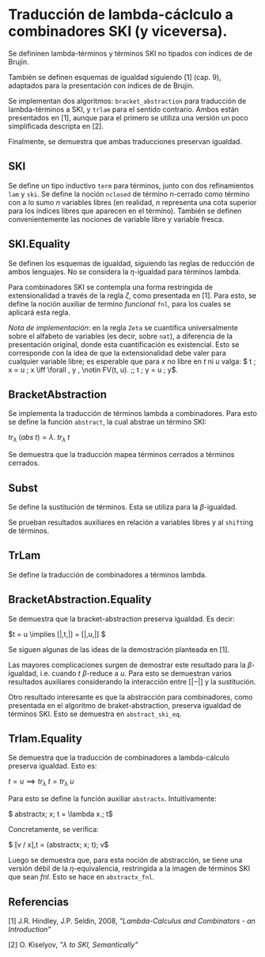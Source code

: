 # Traducción de lambda-cáclculo a combinadores SKI (y viceversa).

Se defininen lambda-términos y términos SKI no tipados con índices de de Brujin.

También se definen esquemas de igualdad siguiendo [1] (cap. 9), adaptados para la
presentación con índices de de Brujin.

Se implementan dos algoritmos: `bracket_abstraction` para traducción de lambda-términos
a SKI, y `trlam` para el sentido contrario. Ambos están presentados en [1], aunque para
el primero se utiliza una versión un poco simplificada descripta en [2].

Finalmente, se demuestra que ambas traducciones preservan igualdad.

## SKI

Se define un tipo inductivo `term` para términos, junto con dos refinamientos `lam` y `ski`.
Se define la noción `nclosed` de término n-cerrado como término con a lo sumo $n$ variables
libres (en realidad, $n$ representa una cota superior para los índices libres que aparecen en
el término). También se definen convenientemente las nociones de variable libre y variable fresca.

## SKI.Equality

Se definen los esquemas de igualdad, siguiendo las reglas de reducción de ambos lenguajes.
No se considera la $\eta$-igualdad para términos lambda.

Para combinadores SKI se contempla una forma restringida de extensionalidad a través de la regla $\zeta$,
como presentada en [1]. Para esto, se define la noción auxiliar de termino _funcional_ `fnl`,
para los cuales se aplicará esta regla.

_Nota de implementación_: en la regla `Zeta` se cuantifica universalmente sobre el alfabeto de
variables (es decir, sobre `nat`), a diferencia de la presentación original, donde esta cuantificación
es existencial. Esto se corresponde con la idea de que la extensionalidad debe valer para cualquier
variable libre; es esperable que para $x$ no libre en $t$ ni $u$ valga:
$ t \; x = u \; x \iff
\forall \, y \, \notin FV(t, u). \;\; t \; y = u \; y$.


## BracketAbstraction

Se implementa la traducción de términos lambda a combinadores.
Para esto se define la función `abstract`, la cual abstrae un término SKI:

$tr_\lambda \;(abs \; t) = \lambda.\; tr_\lambda \; t$

Se demuestra que la traducción mapea términos cerrados a términos cerrados.


##  Subst

Se define la sustitución de términos. Esta se utiliza para la $\beta$-igualdad.

Se prueban resultados auxiliares en relación a variables libres
y al `shift`ing de términos.


## TrLam

Se define la traducción de combinadores a términos lambda.

## BracketAbstraction.Equality

Se demuestra que la bracket-abstraction preserva igualdad. Es decir:

$t = u \implies [|\,t\,|] = [|\,u\,|] $

Se siguen algunas de las ideas de la demostración planteada en [1].

Las mayores complicaciones surgen de demostrar este resultado para la $\beta$-igualdad,
i.e. cuando $t$ $\beta$-reduce a $u$. Para esto se demuestran varios resultados auxiliares
considerando la interacción entre $[| - |]$ y la sustitución.

Otro resultado interesante es que la abstracción para combinadores, como presentada en el
algoritmo de braket-abstraction, preserva igualdad de términos SKI.
Esto se demuestra en `abstract_ski_eq`.

## Trlam.Equality

Se demuestra que la traducción de combinadores a lambda-cálculo preserva igualdad. Esto es:

$t = u \implies tr_\lambda\;t = tr_\lambda\; u$

Para esto se define la función auxiliar `abstractx`. Intuitivamente:

$ abstractx\; x\; t = \lambda x.\; t$

Concretamente, se verifica:

$ [v / x]\,t = (abstractx\; x\; t)\; v$

Luego se demuestra que, para esta noción de abstracción, se tiene una versión débil de la
$\eta$-equivalencia, restringida a la imagen de términos SKI que sean _fnl_.
Esto se hace en `abstractx_fnl`.

## Referencias

[1] J.R. Hindley, J.P. Seldin, 2008, _"Lambda-Calculus and Combinators - an Introduction"_

[2] O. Kiselyov, _"λ to SKI, Semantically"_